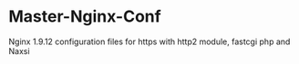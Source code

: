 # Master-Nginx-Conf
Nginx 1.9.12 configuration files for https with http2 module, fastcgi php and Naxsi 
